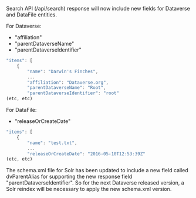 Search API (/api/search) response will now include new fields for Dataverse and DataFile entities.

For Dataverse:

- "affiliation" 
- "parentDataverseName"
- "parentDataverseIdentifier"

```javascript
"items": [
    {
        "name": "Darwin's Finches",
        ...
        "affiliation": "Dataverse.org",
        "parentDataverseName": "Root",
        "parentDataverseIdentifier": "root"
(etc, etc)
```

For DataFile:

- "releaseOrCreateDate"

```javascript
"items": [
    {
        "name": "test.txt",
        ...
        "releaseOrCreateDate": "2016-05-10T12:53:39Z"
(etc, etc)
```

The schema.xml file for Solr has been updated to include a new field called dvParentAlias for supporting the new response field "parentDataverseIdentifier". So for the next Dataverse released version, a Solr reindex will be necessary to apply the new schema.xml version.
